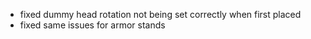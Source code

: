 - fixed dummy head rotation not being set correctly when first placed
- fixed same issues for armor stands